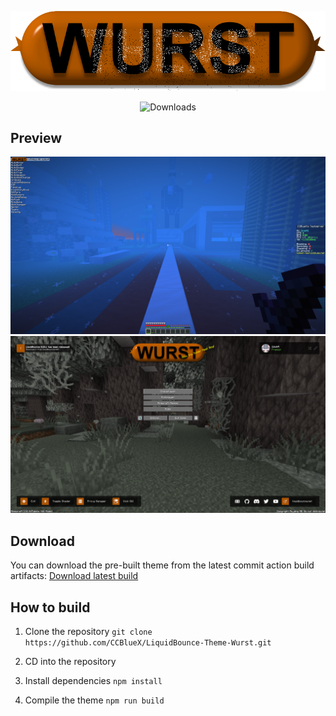 [![wurst-logo](/.github/img/wurst-logo.png)](https://www.wurstclient.net)

<p align="center">
    <img src="https://img.shields.io/github/downloads/CCBlueX/LiquidBounce-Theme-Wurst/total?label=Github%20Downloads" alt="Downloads">
</p>

## Preview
![ingame-hud](/.github/img/ingame-hud.png)
![title](/.github/img/title.png)

## Download

You can download the pre-built theme from the latest commit action build artifacts: [Download latest build](https://github.com/CCBlueX/LiquidBounce-Theme-Wurst/actions)

## How to build

1. Clone the repository `git clone https://github.com/CCBlueX/LiquidBounce-Theme-Wurst.git`

2. CD into the repository

3. Install dependencies `npm install`

4. Compile the theme `npm run build`
